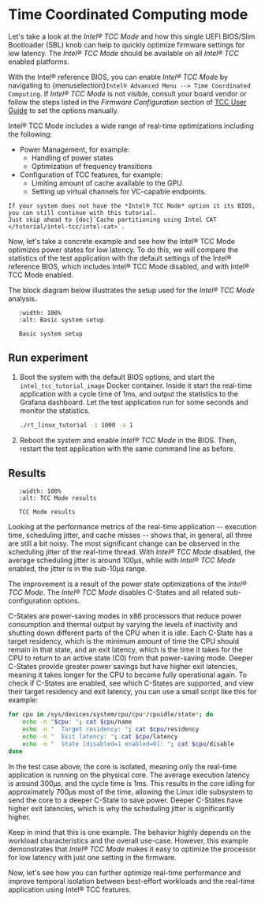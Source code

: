 # Time Coordinated Computing mode

Let's take a look at the *Intel® TCC Mode* and how this single UEFI BIOS/Slim Bootloader (SBL) knob can help to quickly optimize firmware settings for low latency.
The *Intel® TCC Mode* should be available on all *Intel® TCC* enabled platforms.

With the Intel® reference BIOS, you can enable *Intel® TCC Mode* by navigating to {menuselection}`Intel® Advanced Menu --> Time Coordinated Computing`. 
If *Intel® TCC Mode* is not visible, consult your board vendor or follow the steps listed in the *Firmware Configuration* section of [TCC User Guide](https://www.intel.com/content/www/us/en/content-details/851159/public-intel-time-coordinated-compute-tcc-user-guide.html?wapkw=831067) to set the options manually.

Intel® TCC Mode includes a wide range of real-time optimizations including the following:
- Power Management, for example:
  - Handling of power states 
  - Optimization of frequency transitions 
- Configuration of TCC features, for example:
  - Limiting amount of cache available to the GPU.
  - Setting up virtual channels for VC-capable endpoints.

```{note}
If your system does not have the *Intel® TCC Mode* option it its BIOS, you can still continue with this tutorial.
Just skip ahead to {doc}`Cache partitioning using Intel CAT </tutorial/intel-tcc/intel-cat>`.
```

Now, let's take a concrete example and see how the Intel® TCC Mode optimizes power states for low latency.
To do this, we will compare the statistics of the test application with the default settings of the Intel® reference BIOS, which includes Intel® TCC Mode disabled, and with Intel® TCC Mode enabled.

The block diagram below illustrates the setup used for the *Intel® TCC Mode* analysis.
```{figure} images/tcc_setup_basic.svg
   :width: 100%
   :alt: Basic system setup

   Basic system setup
```
 
## Run experiment

1. Boot the system with the default BIOS options, and start the `intel_tcc_tutorial_image` Docker container.
   Inside it start the real-time application with a cycle time of 1ms, and output the statistics to the Grafana dashboard.
   Let the test application run for some seconds and monitor the statistics.

   ```sh
   ./rt_linux_tutorial -i 1000 -s 1
   ```

2. Reboot the system and enable *Intel® TCC Mode* in the BIOS.
   Then, restart the test application with the same command line as before.

## Results

```{figure} images/results_basic.png
   :width: 100%
   :alt: TCC Mode results

   TCC Mode results
```

Looking at the performance metrics of the real-time application -- execution time, scheduling jitter, and cache misses -- shows that, in general, all three are still a bit noisy.
The most significant change can be observed in the scheduling jitter of the real-time thread.
With *Intel® TCC Mode* disabled, the average scheduling jitter is around 100µs, while with *Intel® TCC Mode* enabled, the jitter is in the sub-10µs range.

The improvement is a result of the power state optimizations of the *Intel® TCC Mode*.
The *Intel® TCC Mode* disables C-States and all related sub-configuration options.  

C-States are power-saving modes in x86 processors that reduce power consumption and thermal output by varying the levels of inactivity and shutting down different parts of the CPU when it is idle.
Each C-State has a target residency, which is the minimum amount of time the CPU should remain in that state, and an exit latency, which is the time it takes for the CPU to return to an active state (C0) from that power-saving mode.
Deeper C-States provide greater power savings but have higher exit latencies, meaning it takes longer for the CPU to become fully operational again. 
To check if C-States are enabled, see which C-States are supported, and view their target residency and exit latency, you can use a small script like this for example:

```bash
for cpu in /sys/devices/system/cpu/cpu*/cpuidle/state*; do
    echo -n "$cpu: "; cat $cpu/name
    echo -n "  Target residency: "; cat $cpu/residency
    echo -n "  Exit latency: "; cat $cpu/latency
    echo -n "  State [disabled=1 enabled=0]: "; cat $cpu/disable
done
```

In the test case above, the core is isolated, meaning only the real-time application is running on the physical core.
The average execution latency is around 300µs, and the cycle time is 1ms.
This results in the core idling for approximately 700µs most of the time, allowing the Linux idle subsystem to send the core to a deeper C-State to save power.
Deeper C-States have higher exit latencies, which is why the scheduling jitter is significantly higher.

Keep in mind that this is one example.
The behavior highly depends on the workload characteristics and the overall use-case.
However, this example demonstrates that *Intel® TCC Mode* makes it easy to optimize the processor for low latency with just one setting in the firmware.

Now, let's see how you can further optimize real-time performance and improve temporal isolation between best-effort workloads and the real-time application using Intel® TCC features.
